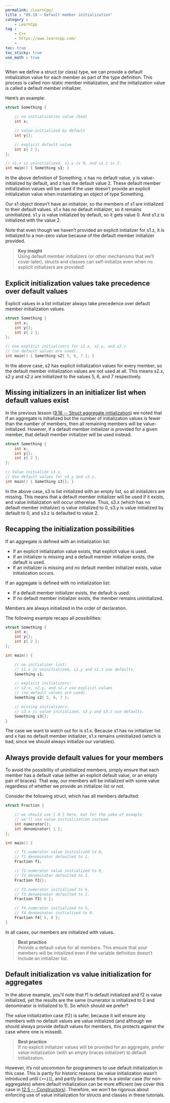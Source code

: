 ```yaml
---
permalink: /LearnCpp/
title : "09.19 — Default member initialization"
category :
    - LearnCpp
tag : 
    - C++
    - https://www.learncpp.com/
    - 
toc: true  
toc_sticky: true 
use_math : true
---
```




When we define a struct (or class) type, we can provide a default initialization value for each member as part of the type definition. This process is called non-static member initialization, and the initialization value is called a default member initializer.

Here’s an example:

```c++
struct Something {

    // no initialization value (bad)
    int x;

    // value-initialized by default
    int y{};

    // explicit default value
    int z{ 2 };
};

// s1.x is uninitialized, s1.y is 0, and s1.z is 2.
int main() { Something s1; }
```

In the above definition of Something, x has no default value, y is value-initialized by default, and z has the default value 2. These default member initialization values will be used if the user doesn’t provide an explicit initialization value when instantiating an object of type Something.

Our s1 object doesn’t have an initializer, so the members of s1 are initialized to their default values. s1.x has no default initializer, so it remains uninitialized. s1.y is value initialized by default, so it gets value 0. And s1.z is initialized with the value 2.

Note that even though we haven’t provided an explicit initializer for s1.z, it is initialized to a non-zero value because of the default member initializer provided.

>**Key insight**  
Using default member initializers (or other mechanisms that we’ll cover later), structs and classes can self-initialize even when no explicit initializers are provided!


## Explicit initialization values take precedence over default values

Explicit values in a list initializer always take precedence over default member initialization values.

```c++
struct Something {
    int x;
    int y{};
    int z{ 2 };
};

// Use explicit initializers for s2.x, s2.y, and s2.z 
// (no default values are used).
int main() { Something s2{ 5, 6, 7 }; }
```

In the above case, s2 has explicit initialization values for every member, so the default member initialization values are not used at all. This means s2.x, s2.y and s2.z are initialized to the values 5, 6, and 7 respectively.


## Missing initializers in an initializer list when default values exist

In the previous lesson ([9.18 -- Struct aggregate initialization](https://www.learncpp.com/cpp-tutorial/struct-aggregate-initialization/)) we noted that if an aggregate is initialized but the number of initialization values is fewer than the number of members, then all remaining members will be value-initialized. However, if a default member initializer is provided for a given member, that default member initializer will be used instead.

```c++
struct Something {
    int x;
    int y{};
    int z{ 2 };
};

// Value initialize s3.x, 
// Use default values for s3.y and s3.z.
int main() { Something s3{}; }
```

In the above case, s3 is list initialized with an empty list, so all initializers are missing. This means that a default member initializer will be used if it exists, and value initialization will occur otherwise. Thus, s3.x (which has no default member initializer) is value initialized to 0, s3.y is value initialized by default to 0, and s3.z is defaulted to value 2.


## Recapping the initialization possibilities

If an aggregate is defined with an initialization list:

- If an explicit initialization value exists, that explicit value is used.
- If an initializer is missing and a default member initializer exists, the default is used.
- If an initializer is missing and no default member initializer exists, value initialization occurs.

If an aggregate is defined with no initialization list:

- If a default member initializer exists, the default is used.
- If no default member initializer exists, the member remains uninitialized.

Members are always initialized in the order of declaration.

The following example recaps all possibilities:

```c++
struct Something {
    int x;
    int y{};
    int z{ 2 };
};

int main() {

    // no initializer list:
    // s1.x is uninitialized, s1.y and s1.z use defaults.
    Something s1;

    // explicit initializers:
    // s2.x, s2.y, and s2.z use explicit values
    // (no default values are used).
    Something s2{ 5, 6, 7 };

    // missing initializers:
    // s3.x is value initialized, s3.y and s3.z use defaults.
    Something s3{};
}
```

The case we want to watch out for is s1.x. Because s1 has no initializer list and x has no default member initializer, s1.x remains uninitialized (which is bad, since we should always initialize our variables).


## Always provide default values for your members

To avoid the possibility of uninitialized members, simply ensure that each member has a default value (either an explicit default value, or an empty pair of braces). That way, our members will be initialized with some value regardless of whether we provide an initializer list or not.

Consider the following struct, which has all members defaulted:

```c++
struct Fraction {

    // we should use { 0 } here, but for the sake of example 
    // we'll use value initialization instead.
    int numerator{};
    int denominator{ 1 };
};

int main() {

    // f1.numerator value initialized to 0,
    // f1.denominator defaulted to 1.
    Fraction f1;

    // f2.numerator value initialized to 0,
    // f2.denominator defaulted to 1.
    Fraction f2{};

    // f3.numerator initialized to 6,
    // f3.denominator defaulted to 1.
    Fraction f3{ 6 };

    // f4.numerator initialized to 5,
    // f4.denominator initialized to 8.
    Fraction f4{ 5, 8 };
}
```

In all cases, our members are initialized with values.

>**Best practice**  
Provide a default value for all members. This ensure that your members will be initailized even if the variable definition doesn’t include an initializer list.


## Default initialization vs value initialization for aggregates

In the above example, you’ll note that f1 is default initialized and f2 is value initialized, yet the results are the same (numerator is initialized to 0 and denominator is initialized to 1). So which should we prefer?

The value initialization case (f2) is safer, because it will ensure any members with no default values are value initialized (and although we should always provide default values for members, this protects against the case where one is missed).

>**Best practice**  
If no explicit initializer values will be provided for an aggregate, prefer value initialization (with an empty braces initializer) to default initialization.

However, it’s not uncommon for programmers to use default initialization in this case. This is partly for historic reasons (as value initialization wasn’t introduced until `C++11`), and partly because there is a similar case (for non-aggregates) where default initialization can be more efficient (we cover this case in [12.5 -- Constructors](https://www.learncpp.com/cpp-tutorial/constructors/)). Therefore, we won’t be rigorous about enforcing use of value initialization for structs and classes in these tutorials.
